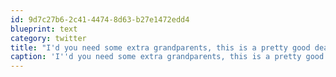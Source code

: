 ```yaml
---
id: 9d7c27b6-2c41-4474-8d63-b27e1472edd4
blueprint: text
category: twitter
title: "I'd you need some extra grandparents, this is a pretty good deal pi.pe/-moa3jr"
caption: 'I''d you need some extra grandparents, this is a pretty good deal <a href="http://pi.pe/-moa3jr" title="http://pi.pe/-moa3jr" class="link link_untco">pi.pe/-moa3jr</a>'
---
```

